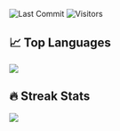 <!--## ⟁ efleurantin2103-->

<!--Always fascinated by how technology shapes human experience while pursuing elegant solutions that harmonize form and function.-->

<!--## 📂 Repository Stats-->
![Last Commit](https://img.shields.io/github/last-commit/efleurantin2103/efleurantin2103?style=flat&color=green)
![Visitors](https://visitor-badge.laobi.icu/badge?page_id=efleurantin2103.efleurantin2103)

<!--## 🏆 GitHub Trophies
![GitHub Trophies](https://github-profile-trophy.vercel.app/?username=efleurantin2103&theme=flat&column=7)-->

<!--## 📊 GitHub Stats
![Your GitHub Stats](https://github-readme-stats.vercel.app/api?username=efleurantin2103&show_icons=true&theme=radical)-->

## 📈 Top Languages
<picture>
  <source media="(prefers-color-scheme: dark)" srcset="https://github-readme-stats.vercel.app/api/top-langs/?username=efleurantin2103&layout=compact&theme=dark&bg_color=151515" />
  <img src="https://github-readme-stats.vercel.app/api/top-langs/?username=efleurantin2103&layout=compact&theme=default&bg_color=ffffff" />
</picture>

## 🔥 Streak Stats
<!--![GitHub Streak](https://github-readme-streak-stats.herokuapp.com/?user=efleurantin2103&theme=default&bg_color=ffffff)-->
<picture>
  <source media="(prefers-color-scheme: dark)" srcset="https://github-readme-streak-stats-eight.vercel.app/?user=efleurantin2103&theme=dark" />
  <img src="https://github-readme-streak-stats-eight.vercel.app/?user=efleurantin2103&theme=default" />
</picture>

<!--## 💻 GitHub Contribution Insights
![Repository Contribution Stats](https://github-contributor-stats.vercel.app/api?username=efleurantin2103)-->
<!--![GitHub Activity Graph](https://github-readme-activity-graph.vercel.app/graph?username=efleurantin2103)-->
<!--
---
⭐️ From [efleurantin2103](https://github.com/efleurantin2103)-->
